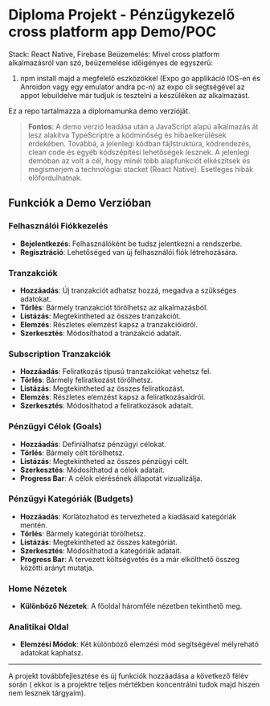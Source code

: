 # Diploma Projekt - Pénzügykezelő cross platform app Demo/POC

Stack: React Native, Firebase
Beüzemelés: Mivel cross platform alkalmazásról van szó, beüzemelése időigényes de egyszerű: 
1. npm install majd a megfelelő eszközökkel (Expo go applikáció IOS-en és Anroidon vagy egy emulator andra pc-n) az expo cli  segtségével az appot lebuildelve már tudjuk is tesztelni a készüléken az alkalmazást.

Ez a repo tartalmazza a diplomamunka demo verzióját.

> **Fontos**: A demo verzió leadása után a JavaScript alapú alkalmazás át lesz alakítva TypeScriptre a kódminőség és hibaelkerülések érdekében. Továbbá, a jelenlegi kódban fájlstruktúra, kódrendezés, clean code és egyéb kódszépítési lehetőségek lesznek. A jelenlegi demóban az volt a cél, hogy minél több alapfunkciót elkészítsek és megismerjem a technológiai stacket (React Native). Esetleges hibák előfordulhatnak.

## Funkciók a Demo Verzióban

### Felhasználói Fiókkezelés

- **Bejelentkezés**: Felhasználóként be tudsz jelentkezni a rendszerbe.
- **Regisztráció**: Lehetőséged van új felhasználói fiók létrehozására.

### Tranzakciók

- **Hozzáadás**: Új tranzakciót adhatsz hozzá, megadva a szükséges adatokat.
- **Törlés**: Bármely tranzakciót törölhetsz az alkalmazásból.
- **Listázás**: Megtekintheted az összes tranzakciót.
- **Elemzés**: Részletes elemzést kapsz a tranzakcióidról.
- **Szerkesztés**: Módosíthatod a tranzakció adatait.

### Subscription Tranzakciók

- **Hozzáadás**: Feliratkozás típusú tranzakciókat vehetsz fel.
- **Törlés**: Bármely feliratkozást törölhetsz.
- **Listázás**: Megtekintheted az összes feliratkozást.
- **Elemzés**: Részletes elemzést kapsz a feliratkozásaidról.
- **Szerkesztés**: Módosíthatod a feliratkozások adatait.

### Pénzügyi Célok (Goals)

- **Hozzáadás**: Definiálhatsz pénzügyi célokat.
- **Törlés**: Bármely célt törölhetsz.
- **Listázás**: Megtekintheted az összes pénzügyi célt.
- **Szerkesztés**: Módosíthatod a célok adatait.
- **Progress Bar**: A célok elérésének állapotát vizualizálja.

### Pénzügyi Kategóriák (Budgets)

- **Hozzáadás**: Korlátozhatod és tervezheted a kiadásaid kategóriák mentén.
- **Törlés**: Bármely kategóriát törölhetsz.
- **Listázás**: Megtekintheted az összes kategóriát.
- **Szerkesztés**: Módosíthatod a kategóriák adatait.
- **Progress Bar**: A tervezett költségvetés és a már elkölthető összeg közötti arányt mutatja.

### Home Nézetek

- **Különböző Nézetek**: A főoldal háromféle nézetben tekinthető meg.

### Analitikai Oldal

- **Elemzési Módok**: Két különböző elemzési mód segítségével mélyreható adatokat kaphatsz.

---

A projekt továbbfejlesztése és új funkciók hozzáadása a következő félév során ( ekkor is a projektre teljes mértékben koncentrálni tudok majd hiszen nem lesznek tárgyaim).
